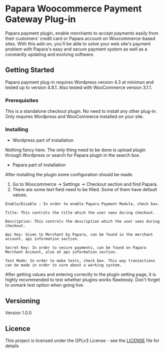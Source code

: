 # Papara Woocommerce Payment Gateway Plug-in
Papara payment plugin, enable merchants to accept payments easily from their customers' credit card or Papara account on Woocommerce-based sites. With this add-on, you'll be able to solve your web site's payment problem with Papara's easy and secure payment system as well as a constantly updating and evolving software.


## Getting Started

Papara payment plug-in requires Wordpress version 4.3 at minimun and tested up to version 4.8.1. Also tested with WooCommerce version 3.1.1. 

### Prerequisites
This is a standalone checkout plugin. No need to install any other plug-in. Only requires Wordpress and WooCommerce installed on your site.

### Installing

* Wordpress part of installation

Nothing fancy here. The only thing need to be done is upload plugin through Wordpress or search for Papara plugin in the search box. 

* Papara part of installation

After installing the plugin some configuration should be made.

1. Go to Woocommerce -> Settings -> Checkout section and find Papara.
2. There are some text field need to be filled. Some of them have default values.



```
Enable/Disable : In order to enable Papara Payment Module, check box.

Title: This controls the title which the user sees during checkout.

Description: This controls the description which the user sees during checkout.

Api Key: Given to Merchant by Papara, can be found in the merchant account, api information section.

Secret Key: In order to secure payments, can be found on Papara Merchant Account, also at api information section.

Test Mode: In order to make tests, check box. This way transactions can be made in order to sure about a working system. 

```
After getting values and entering correctly to the plugin setting page, it is highly recommended to test whether plugins works flawlessly. Don't forget to unmark test option when going live.

## Versioning

Version 1.0.0

## Licence

This project is licensed under the GPLv3 License - see the [LICENSE](LICENSE) file for details

